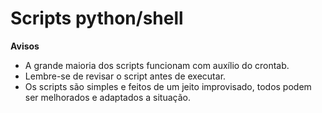 # Scripts python/shell

**Avisos**
- A grande maioria dos scripts funcionam com auxílio do crontab.
- Lembre-se de revisar o script antes de executar.
- Os scripts são simples e feitos de um jeito improvisado, todos podem ser melhorados e adaptados a situação.
